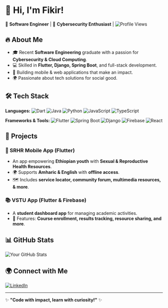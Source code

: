 # 👋 Hi, I'm Fikir!

🚀 **Software Engineer** | 🔐 **Cybersecurity Enthusiast** | 
![Profile Views](https://hits.seeyoufarm.com/api/count/incr/badge.svg?url=https://github.com/fikirfikre&count_bg=%2379C83D&title_bg=%23555555&icon=github.svg&icon_color=%23E7E7E7&title=Profile+Views&edge_flat=false)

## 🔥 About Me
- 🎓 Recent **Software Engineering** graduate with a passion for **Cybersecurity & Cloud Computing**.
- 💻 Skilled in **Flutter, Django, Spring Boot**, and full-stack development.
- 📱 Building mobile & web applications that make an impact.
- 🌍 Passionate about tech solutions for social good.

## 🛠️ Tech Stack
**Languages:**
![Dart](https://img.shields.io/badge/Dart-0175C2?style=flat&logo=dart&logoColor=white)
![Java](https://img.shields.io/badge/Java-007396?style=flat&logo=java&logoColor=white)
![Python](https://img.shields.io/badge/Python-3776AB?style=flat&logo=python&logoColor=white)
![JavaScript](https://img.shields.io/badge/JavaScript-F7DF1E?style=flat&logo=javascript&logoColor=black)
![TypeScript](https://img.shields.io/badge/TypeScript-3178C6?style=flat&logo=typescript&logoColor=white)

**Frameworks & Tools:**
![Flutter](https://img.shields.io/badge/Flutter-02569B?style=flat&logo=flutter&logoColor=white)
![Spring Boot](https://img.shields.io/badge/Spring_Boot-6DB33F?style=flat&logo=spring-boot&logoColor=white)
![Django](https://img.shields.io/badge/Django-092E20?style=flat&logo=django&logoColor=white)
![Firebase](https://img.shields.io/badge/Firebase-FFCA28?style=flat&logo=firebase&logoColor=black)
![React](https://img.shields.io/badge/React-61DAFB?style=flat&logo=react&logoColor=black)

## 🚀 Projects
### **📱 SRHR Mobile App** (Flutter)
- An app empowering **Ethiopian youth** with **Sexual & Reproductive Health Resources**.
- 🌍 Supports **Amharic & English** with **offline access**.
- 🗺️ Includes **service locator, community forum, multimedia resources, & more**.

### **📚 VSTU App** (Flutter & Firebase)
- A **student dashboard app** for managing academic activities.
- 📖 Features: **Course enrollment, results tracking, resource sharing, and more**.

## 📊 GitHub Stats
![Your GitHub Stats](https://github-readme-stats.vercel.app/api?username=fikirfikre&show_icons=true&theme=radical)

## 🌍 Connect with Me
[![LinkedIn](https://img.shields.io/badge/LinkedIn-blue?style=flat&logo=linkedin)](https://linkedin.com/in/fikir-fikre-05321b25b)


---
✨ **"Code with impact, learn with curiosity!"** ✨
